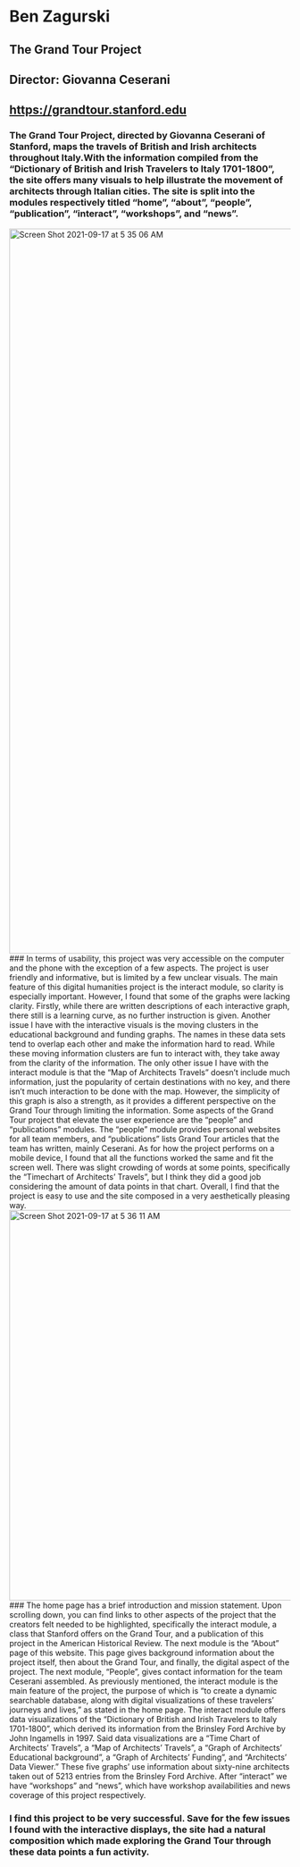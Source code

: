 # Ben Zagurski
## The Grand Tour Project
## Director: Giovanna Ceserani
## https://grandtour.stanford.edu
### The Grand Tour Project, directed by Giovanna Ceserani of Stanford, maps the travels of British and Irish architects throughout Italy.With the information compiled from the “Dictionary of British and Irish Travelers to Italy 1701-1800”, the site offers many visuals to help illustrate the movement of architects through Italian cities. The site is split into the modules respectively titled “home”, “about”, “people”, “publication”, “interact”, “workshops”, and “news”. 
<img width="1298" alt="Screen Shot 2021-09-17 at 5 35 06 AM" src="https://user-images.githubusercontent.com/90153645/133762498-34062cd8-4e0b-43d2-aa66-f968a23767a4.png">
### In terms of usability, this project was very accessible on the computer and the phone with the exception of a few aspects. The project is user friendly and informative, but is limited by a few unclear visuals. The main feature of this digital humanities project is the interact module, so clarity is especially important. However, I found that some of the graphs were lacking clarity. Firstly, while there are written descriptions of each interactive graph, there still is a learning curve, as no further instruction is given. Another issue I have with the interactive visuals is the moving clusters in the educational background and funding graphs. The names in these data sets tend to overlap each other and make the information hard to read. While these moving information clusters are fun to interact with, they take away from the clarity of the information. The only other issue I have with the interact module is that the “Map of Architects Travels” doesn’t include much information, just the popularity of certain destinations with no key, and there isn’t much interaction to be done with the map. However, the simplicity of this graph is also a strength, as it provides a different perspective on the Grand Tour through limiting the information. Some aspects of the Grand Tour project that elevate the user experience are the “people” and “publications” modules. The “people” module provides personal websites for all team members, and “publications” lists Grand Tour articles that the team has written, mainly Ceserani. As for how the project performs on a mobile device, I found that all the functions worked the same and fit the screen well. There was slight crowding of words at some points, specifically the “Timechart of Architects’ Travels”, but I think they did a good job considering the amount of data points in that chart. Overall, I find that the project is easy to use and the site composed in a very aesthetically pleasing way.
<img width="699" alt="Screen Shot 2021-09-17 at 5 36 11 AM" src="https://user-images.githubusercontent.com/90153645/133762477-772076da-2874-4b65-b5f4-01ea84b970a4.png">
### The home page has a brief introduction and mission statement. Upon scrolling down, you can find links to other aspects of the project that the creators felt needed to be highlighted, specifically the interact module, a class that Stanford offers on the Grand Tour, and a publication of this project in the American Historical Review. The next module is the “About” page of this website. This page gives background information about the project itself, then about the Grand Tour, and finally, the digital aspect of the project. The next module, “People”, gives contact information for the team Ceserani assembled. As previously mentioned, the interact module is the main feature of the project, the purpose of which is “to create a dynamic searchable database, along with digital visualizations of these travelers’ journeys and lives,” as stated in the home page. The interact module offers data visualizations of the “Dictionary of British and Irish Travelers to Italy 1701-1800”, which derived its information from the Brinsley Ford Archive by John Ingamells in 1997. Said data visualizations are a “Time Chart of Architects’ Travels”, a “Map of Architects’ Travels”, a “Graph of Architects’ Educational background”, a “Graph of Architects’ Funding”, and “Architects’ Data Viewer.” These five graphs’ use information about sixty-nine architects taken out of 5213 entries from the Brinsley Ford Archive. After “interact” we have “workshops” and “news”, which have workshop availabilities and news coverage of this project respectively.

### I find this project to be very successful. Save for the few issues I found with the interactive displays, the site had a natural composition which made exploring the Grand Tour through these data points a fun activity.
